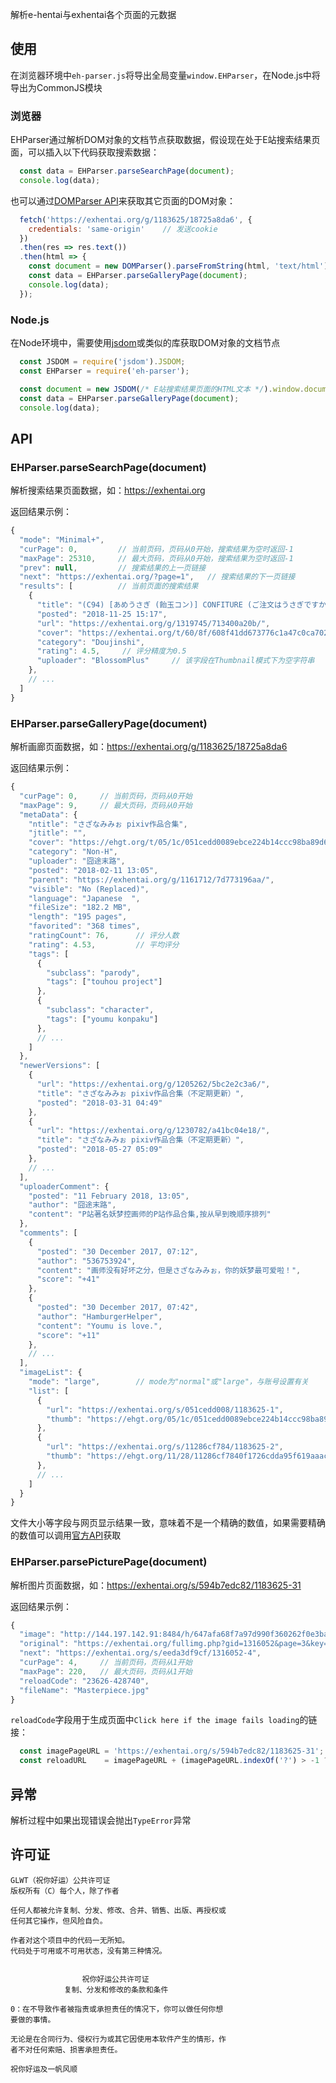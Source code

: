 解析e-hentai与exhentai各个页面的元数据

## 使用

在浏览器环境中`eh-parser.js`将导出全局变量`window.EHParser`，在Node.js中将导出为CommonJS模块

### 浏览器

EHParser通过解析DOM对象的文档节点获取数据，假设现在处于E站搜索结果页面，可以插入以下代码获取搜索数据：

```js
  const data = EHParser.parseSearchPage(document);
  console.log(data);
```

也可以通过[DOMParser API](https://developer.mozilla.org/zh-CN/docs/Web/API/DOMParser)来获取其它页面的DOM对象：

```js
  fetch('https://exhentai.org/g/1183625/18725a8da6', {
    credentials: 'same-origin'    // 发送cookie
  })
  .then(res => res.text())
  .then(html => {
    const document = new DOMParser().parseFromString(html, 'text/html');
    const data = EHParser.parseGalleryPage(document);
    console.log(data);
  });
```

### Node.js

在Node环境中，需要使用[jsdom](https://github.com/jsdom/jsdom)或类似的库获取DOM对象的文档节点

```js
  const JSDOM = require('jsdom').JSDOM;
  const EHParser = require('eh-parser');

  const document = new JSDOM(/* E站搜索结果页面的HTML文本 */).window.document;
  const data = EHParser.parseGalleryPage(document);
  console.log(data);
```

## API

### EHParser.parseSearchPage(document)

解析搜索结果页面数据，如：https://exhentai.org

返回结果示例：

```js
{
  "mode": "Minimal+",
  "curPage": 0,         // 当前页码，页码从0开始，搜索结果为空时返回-1
  "maxPage": 25310,     // 最大页码，页码从0开始，搜索结果为空时返回-1
  "prev": null,         // 搜索结果的上一页链接
  "next": "https://exhentai.org/?page=1",   // 搜索结果的下一页链接
  "results": [          // 当前页面的搜索结果
    {
      "title": "(C94) [あめうさぎ (飴玉コン)] CONFITURE (ご注文はうさぎですか?) [中国翻訳]",
      "posted": "2018-11-25 15:17",
      "url": "https://exhentai.org/g/1319745/713400a20b/",
      "cover": "https://exhentai.org/t/60/8f/608f41dd673776c1a47c0ca70275f98342c6884f-2697059-2116-3000-jpg_l.jpg",
      "category": "Doujinshi",
      "rating": 4.5,     // 评分精度为0.5
      "uploader": "BlossomPlus"     // 该字段在Thumbnail模式下为空字符串
    },
    // ...
  ]
}
```

### EHParser.parseGalleryPage(document)

解析画廊页面数据，如：https://exhentai.org/g/1183625/18725a8da6

返回结果示例：

```js
{
  "curPage": 0,     // 当前页码，页码从0开始
  "maxPage": 9,     // 最大页码，页码从0开始
  "metaData": {
    "ntitle": "さざなみみぉ pixiv作品合集",
    "jtitle": "",
    "cover": "https://ehgt.org/t/05/1c/051cedd0089ebce224b14ccc98ba89d67ff3f284-954244-800-1119-jpg_250.jpg",
    "category": "Non-H",
    "uploader": "囧途末路",
    "posted": "2018-02-11 13:05",
    "parent": "https://exhentai.org/g/1161712/7d773196aa/",
    "visible": "No (Replaced)",
    "language": "Japanese  ",
    "fileSize": "182.2 MB",
    "length": "195 pages",
    "favorited": "368 times",
    "ratingCount": 76,      // 评分人数
    "rating": 4.53,         // 平均评分
    "tags": [
      {
        "subclass": "parody",
        "tags": ["touhou project"]
      },
      {
        "subclass": "character",
        "tags": ["youmu konpaku"]
      },
      // ...
    ]
  },
  "newerVersions": [
    {
      "url": "https://exhentai.org/g/1205262/5bc2e2c3a6/",
      "title": "さざなみみぉ pixiv作品合集（不定期更新）",
      "posted": "2018-03-31 04:49"
    },
    {
      "url": "https://exhentai.org/g/1230782/a41bc04e18/",
      "title": "さざなみみぉ pixiv作品合集（不定期更新）",
      "posted": "2018-05-27 05:09"
    },
    // ...
  ],
  "uploaderComment": {
    "posted": "11 February 2018, 13:05",
    "author": "囧途末路",
    "content": "P站著名妖梦控画师的P站作品合集,按从早到晚顺序排列"
  },
  "comments": [
    {
      "posted": "30 December 2017, 07:12",
      "author": "536753924",
      "content": "画师没有好坏之分，但是さざなみみぉ，你的妖梦最可爱啦！",
      "score": "+41"
    },
    {
      "posted": "30 December 2017, 07:42",
      "author": "HamburgerHelper",
      "content": "Youmu is love.",
      "score": "+11"
    },
    // ...
  ],
  "imageList": {
    "mode": "large",        // mode为"normal"或"large"，与账号设置有关
    "list": [
      {
        "url": "https://exhentai.org/s/051cedd008/1183625-1",
        "thumb": "https://ehgt.org/05/1c/051cedd0089ebce224b14ccc98ba89d67ff3f284-954244-800-1119-jpg_l.jpg"    // thumb仅在mode为"large"时存在
      },
      {
        "url": "https://exhentai.org/s/11286cf784/1183625-2",
        "thumb": "https://ehgt.org/11/28/11286cf7840f1726cdda95f619aaacd7d5a1f9fex1190142-800-1125-jpg_l.jpg"
      },
      // ...
    ]
  }
}
```

文件大小等字段与网页显示结果一致，意味着不是一个精确的数值，如果需要精确的数值可以调用[官方API](https://ehwiki.org/wiki/API)获取

### EHParser.parsePicturePage(document)

解析图片页面数据，如：https://exhentai.org/s/594b7edc82/1183625-31

返回结果示例：

```js
{
  "image": "http://144.197.142.91:8484/h/647afa68f7a97d990f360262f0e3bab872fbd501-216944-900-900-jpg/keystamp=1543465500-a9c0673140;fileindex=24684240;xres=2400/Masterpiece.jpg",
  "original": "https://exhentai.org/fullimg.php?gid=1316052&page=3&key=0cz2qum96tg",    // 原图下载链接，不存在时为null
  "next": "https://exhentai.org/s/eeda3df9cf/1316052-4",                                // 下一张图片的页面
  "curPage": 4,     // 当前页码，页码从1开始
  "maxPage": 220,   // 最大页码，页码从1开始
  "reloadCode": "23626-428740",
  "fileName": "Masterpiece.jpg"
}
```

`reloadCode`字段用于生成页面中`Click here if the image fails loading`的链接：

```js
  const imagePageURL = 'https://exhentai.org/s/594b7edc82/1183625-31';
  const reloadURL    = imagePageURL + (imagePageURL.indexOf('?') > -1 ? '&' : '?') + 'nl=' + reloadCode;
```

## 异常

解析过程中如果出现错误会抛出`TypeError`异常

## 许可证

```
GLWT（祝你好运）公共许可证
版权所有（C）每个人，除了作者

任何人都被允许复制、分发、修改、合并、销售、出版、再授权或
任何其它操作，但风险自负。

作者对这个项目中的代码一无所知。
代码处于可用或不可用状态，没有第三种情况。


                祝你好运公共许可证
            复制、分发和修改的条款和条件

0：在不导致作者被指责或承担责任的情况下，你可以做任何你想
要做的事情。

无论是在合同行为、侵权行为或其它因使用本软件产生的情形，作
者不对任何索赔、损害承担责任。

祝你好运及一帆风顺
```